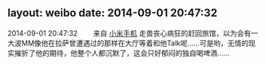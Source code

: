 layout: weibo
date: 2014-09-01 20:47:32
---
<meta name="referrer" content="no-referrer" />

2014-09-01 20:47:32  &nbsp;&nbsp;&nbsp;&nbsp;&nbsp;&nbsp; 来自 <a href="http://app.weibo.com/t/feed/22zMnn" rel="nofollow">小米手机</a>
走兽丧心病狂的赶回旅馆，以为会有一大波MM像他在拉萨曾遭遇过的那样在大厅等着和他Talk呢……可是哟，无情的现实摧折了他的期待，他整个人都沉默了，这会只好郁闷的独自喝啤酒…… ​​​
